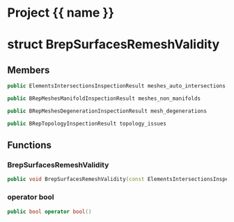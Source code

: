 <script setup>
import {useRoute} from 'vitepress'
const {path} = useRoute()
const tokens = path.split('/')
const words = tokens[2].split('-');
for (let i = 0; i < words.length; i++) {
    words[i] = words[i].charAt(0).toUpperCase() + words[i].slice(1);
    words[i] = words[i].replace('geode', 'Geode')
}
const name = words.join('-');
</script>
# Project {{ name }}

# struct BrepSurfacesRemeshValidity


## Members

```cpp
public ElementsIntersectionsInspectionResult meshes_auto_intersections

```

```cpp
public BRepMeshesManifoldInspectionResult meshes_non_manifolds

```

```cpp
public BRepMeshesDegenerationInspectionResult mesh_degenerations

```

```cpp
public BRepTopologyInspectionResult topology_issues

```



## Functions

### BrepSurfacesRemeshValidity

```cpp
public void BrepSurfacesRemeshValidity(const ElementsIntersectionsInspectionResult & meshes_intersections_in, const BRepMeshesManifoldInspectionResult & meshes_non_manifolds_in, const BRepMeshesDegenerationInspectionResult & mesh_degenerations_in, const BRepTopologyInspectionResult & topology_issues_in)
```


### operator bool

```cpp
public bool operator bool()
```




